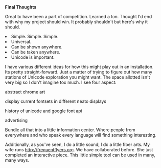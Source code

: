 <b>Final Thoughts</b>

Great to have been a part of competition.  Learned a ton.
Thought I'd end with why my project should win.  It probably shouldn't but here's why it should.

<li>Simple. Simple. Simple.

<li>Universal.

<li>Can be shown anywhere.

<li>Can be taken anywhere.

<li>Unicode is important.

I have various different ideas for how this might play out in an installation.  Its pretty straight-forward.  Just a matter of trying to figure out how many stations of Unicode exploration you might want.  The space allotted isn't very big so I don't imagine too much.  I see four aspect:

abstract chrome art

display current fontsets in different neato displays

history of unicode and google font api

advertising

Bundle all that into a little information center.  Where people from everywhere and who speak every language will find something interesting.  

Additionally, as you've seen, I do a little sound, I do a little fiber arts.  My wife runs http://frequentflyers.org.  We have collaborated before.  She just completed an interactive piece.  This little simple tool can be used in many, many ways.

